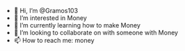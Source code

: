 - 👋 Hi, I’m @Gramos103
- 👀 I’m interested in Money
- 🌱 I’m currently learning how to make Money
- 💞️ I’m looking to collaborate on with someone with Money
- 📫 How to reach me: money

<!---
Gramos103/Gramos103 is a ✨ special ✨ repository because its `README.md` (this file) appears on your GitHub profile.
You can click the Preview link to take a look at your changes.
--->
